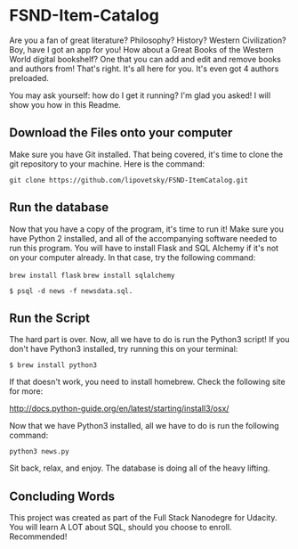 # FSND-Item-Catalog

Are you a fan of great literature? Philosophy? History? Western Civilization?
Boy, have I got an app for you! How about a Great Books of the Western World
digital bookshelf? One that you can add and edit and remove books and authors
from! That's right. It's all here for you. It's even got 4 authors preloaded.

You may ask yourself: how do I get it running? I'm glad you asked! I will
show you how in this Readme.

## Download the Files onto your computer

Make sure you have Git installed. That being covered, it's time to clone the
git repository to your machine. Here is the command:

`git clone https://github.com/lipovetsky/FSND-ItemCatalog.git`


## Run the database

Now that you have a copy of the program, it's time to run it! Make sure you
have Python 2 installed, and all of the accompanying software needed to run
this program. You will have to install Flask and SQL Alchemy if it's not on your
computer already. In that case, try
the following command:

`brew install flask`
`brew install sqlalchemy`


`$ psql -d news -f newsdata.sql.`

## Run the Script

The hard part is over. Now, all we have to do
is run the Python3 script! If you don't have
Python3 installed, try running this on
your terminal:

`$ brew install python3`

If that doesn't work, you need to install
homebrew. Check the following site for more:

http://docs.python-guide.org/en/latest/starting/install3/osx/

Now that we have Python3 installed, all we
have to do is run the following command:

`python3 news.py`

Sit back, relax, and enjoy.
The database is doing all of the heavy lifting.


## Concluding Words

This project was created as part of the Full Stack
Nanodegre for Udacity. You will learn A LOT about
SQL, should you choose to enroll. Recommended!
